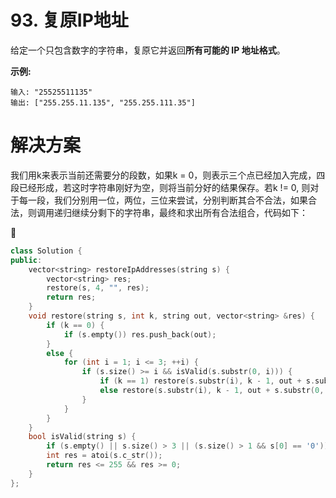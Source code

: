 # 93. 复原IP地址

给定一个只包含数字的字符串，复原它并返回**所有可能的 IP 地址格式**。

**示例:**

```
输入: "25525511135"
输出: ["255.255.11.135", "255.255.111.35"]
```

# 解决方案

我们用k来表示当前还需要分的段数，如果k = 0，则表示三个点已经加入完成，四段已经形成，若这时字符串刚好为空，则将当前分好的结果保存。若k != 0, 则对于每一段，我们分别用一位，两位，三位来尝试，分别判断其合不合法，如果合法，则调用递归继续分剩下的字符串，最终和求出所有合法组合，代码如下：



```c++
class Solution {
public:
    vector<string> restoreIpAddresses(string s) {
        vector<string> res;
        restore(s, 4, "", res);
        return res;
    }
    void restore(string s, int k, string out, vector<string> &res) {
        if (k == 0) {
            if (s.empty()) res.push_back(out);
        }
        else {
            for (int i = 1; i <= 3; ++i) {
                if (s.size() >= i && isValid(s.substr(0, i))) {
                    if (k == 1) restore(s.substr(i), k - 1, out + s.substr(0, i), res);
                    else restore(s.substr(i), k - 1, out + s.substr(0, i) + ".", res);
                }
            }
        }
    }
    bool isValid(string s) {
        if (s.empty() || s.size() > 3 || (s.size() > 1 && s[0] == '0')) return false;
        int res = atoi(s.c_str());
        return res <= 255 && res >= 0;
    }
};

```

